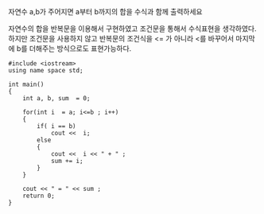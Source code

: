 
자연수 a,b가 주어지면 a부터 b까지의 합을 수식과 함께 출력하세요

자연수의 합을 반복문을 이용해서 구현하였고 
조건문을 통해서 수식표현을 생각하였다. 
하지만 조건문을 사용하지 않고 반복문의 조건식을 <= 가 아니라 <를 바꾸어서 마지막에 b를 더해주는 방식으로도 표현가능하다.

~~~
#include <iostream>
using name space std;

int main()
{
    int a, b, sum  = 0;

    for(int i  = a; i<=b ; i++)
    {
        if( i == b)
            cout <<  i;
        else
        {
            cout <<  i << " + " ;
            sum += i;
        }
    }

    cout << " = " << sum ;
    return 0;
}
~~~